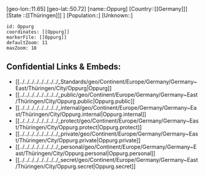 ﻿---
location: [50.72,11.65]
mapzoom: [7,12] 
mapmarker: city 
type: City
tags:
- geo/City


SpocWebEntityId: 33121
isDeleted: false
confidential: public

---
[geo-lon::11.65]
[geo-lat::50.72]
[name::Oppurg]
[Country::[[Germany]]]
[State ::[[Thüringen]]] ]
[Population::]
[Unknown::]


```leaflet
id: Oppurg
coordinates: [[Oppurg]]
markerFile: [[Oppurg]]
defaultZoom: 11 
maxZoom: 18
```


## Confidential Links & Embeds: 
- [[../../../../../../../../_Standards/geo/Continent/Europe/Germany/Germany~East/Thüringen/City/Oppurg|Oppurg]] 
- [[../../../../../../../../_public/geo/Continent/Europe/Germany/Germany~East/Thüringen/City/Oppurg.public|Oppurg.public]] 
- [[../../../../../../../../_internal/geo/Continent/Europe/Germany/Germany~East/Thüringen/City/Oppurg.internal|Oppurg.internal]] 
- [[../../../../../../../../_protect/geo/Continent/Europe/Germany/Germany~East/Thüringen/City/Oppurg.protect|Oppurg.protect]] 
- [[../../../../../../../../_private/geo/Continent/Europe/Germany/Germany~East/Thüringen/City/Oppurg.private|Oppurg.private]] 
- [[../../../../../../../../_personal/geo/Continent/Europe/Germany/Germany~East/Thüringen/City/Oppurg.personal|Oppurg.personal]] 
- [[../../../../../../../../_secret/geo/Continent/Europe/Germany/Germany~East/Thüringen/City/Oppurg.secret|Oppurg.secret]] 
